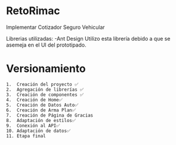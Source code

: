 # RetoRimac
Implementar Cotizador Seguro Vehicular

Librerias utilizadas:
    -Ant Design
    Utilizo esta librería debido a que se asemeja en el UI del prototipado.

# Versionamiento
    1.  Creación del proyecto ✅
    2.  Agregación de librerías ✅
    3.  Creación de componentes ✅
    4.  Creación de Home✅
    5.  Creación de Datos Auto✅
    6.  Creación de Arma Plan✅
    7.  Creación de Página de Gracias
    8.  Adaptación de estilos✅
    9.  Conexión al API✅
    10. Adaptación de datos✅
    11. Etapa final